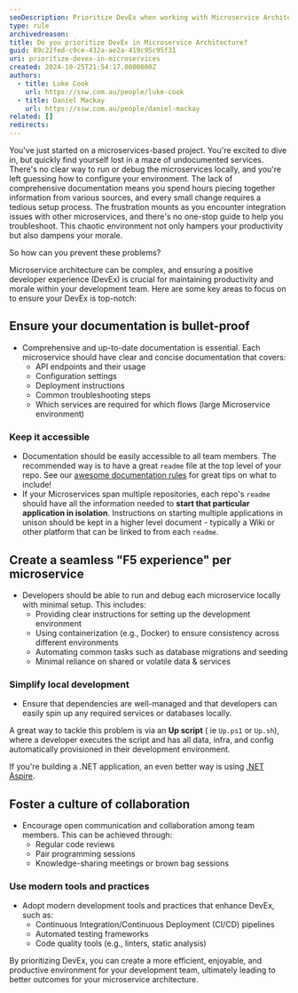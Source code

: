 ```yaml
---
seoDescription: Prioritize DevEx when working with Microservice Architecture
type: rule
archivedreason:
title: Do you prioritize DevEx in Microservice Architecture?
guid: 89c22fed-c9ce-432a-ae2a-419c95c95f31
uri: prioritize-devex-in-microservices
created: 2024-10-25T21:54:17.0000000Z
authors:
  - title: Luke Cook
    url: https://ssw.com.au/people/luke-cook
  - title: Daniel Mackay
    url: https://ssw.com.au/people/daniel-mackay
related: []
redirects:
---
```


You've just started on a microservices-based project. You're excited to dive in, but quickly find yourself lost in a maze of undocumented services. There's no clear way to run or debug the microservices locally, and you're left guessing how to configure your environment. The lack of comprehensive documentation means you spend hours piecing together information from various sources, and every small change requires a tedious setup process. The frustration mounts as you encounter integration issues with other microservices, and there's no one-stop guide to help you troubleshoot. This chaotic environment not only hampers your productivity but also dampens your morale.

So how can you prevent these problems?

<!-- endintro -->

Microservice architecture can be complex, and ensuring a positive developer experience (DevEx) is crucial for maintaining productivity and morale within your development team. Here are some key areas to focus on to ensure your DevEx is top-notch:

## Ensure your documentation is bullet-proof

* Comprehensive and up-to-date documentation is essential. Each microservice should have clear and concise documentation that covers:
  * API endpoints and their usage
  * Configuration settings
  * Deployment instructions
  * Common troubleshooting steps
  * Which services are required for which flows (large Microservice environment)

### Keep it accessible

* Documentation should be easily accessible to all team members. The recommended way is to have a great `readme` file at the top level of your repo. See our [awesome documentation rules](awesome-documentation) for great tips on what to include!
* If your Microservices span multiple repositories, each repo's `readme` should have all the information needed to **start that particular application in isolation**. Instructions on starting multiple applications in unison should be kept in a higher level document - typically a Wiki or other platform that can be linked to from each `readme`.

## Create a seamless "F5 experience" per microservice

* Developers should be able to run and debug each microservice locally with minimal setup. This includes:
  * Providing clear instructions for setting up the development environment
  * Using containerization (e.g., Docker) to ensure consistency across different environments
  * Automating common tasks such as database migrations and seeding
  * Minimal reliance on shared or volatile data & services

### Simplify local development

* Ensure that dependencies are well-managed and that developers can easily spin up any required services or databases locally.

A great way to tackle this problem is via an **Up script** ( ie `Up.ps1` or `Up.sh`), where a developer executes the script and has all data, infra, and config automatically provisioned in their development environment.

If you're building a .NET application, an even better way is using [.NET Aspire](https://learn.microsoft.com/en-us/dotnet/aspire/get-started/aspire-overview).

## Foster a culture of collaboration

* Encourage open communication and collaboration among team members. This can be achieved through:
  * Regular code reviews
  * Pair programming sessions
  * Knowledge-sharing meetings or brown bag sessions

### Use modern tools and practices

* Adopt modern development tools and practices that enhance DevEx, such as:
  * Continuous Integration/Continuous Deployment (CI/CD) pipelines
  * Automated testing frameworks
  * Code quality tools (e.g., linters, static analysis)

By prioritizing DevEx, you can create a more efficient, enjoyable, and productive environment for your development team, ultimately leading to better outcomes for your microservice architecture.
